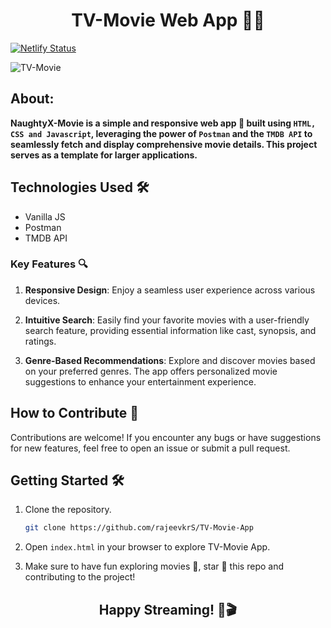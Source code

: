 <h1 align="center">TV-Movie Web App 🍿🎥</h1>

[![Netlify Status](https://api.netlify.com/api/v1/badges/6b0b683c-33ba-4437-aeaf-bb007516c9db/deploy-status)](https://app.netlify.com/sites/naughtyx/deploys)


![TV-Movie](https://github.com/rajeevkrS/TV-Movie-App/assets/124420037/2c2919a8-0688-4b81-a387-432394011ed5)

## About:

**NaughtyX-Movie is a simple and responsive web app 🎥 built using `HTML, CSS and Javascript`, leveraging the power of `Postman` and the `TMDB API` to seamlessly fetch and display comprehensive movie details. This project serves as a template for larger applications.**

## Technologies Used 🛠️

- Vanilla JS
- Postman
- TMDB API

### Key Features 🔍

1. **Responsive Design**: Enjoy a seamless user experience across various devices.

2. **Intuitive Search**: Easily find your favorite movies with a user-friendly search feature, providing essential information like cast, synopsis, and ratings.

3. **Genre-Based Recommendations**: Explore and discover movies based on your preferred genres. The app offers personalized movie suggestions to enhance your entertainment experience.

## How to Contribute 🤝

Contributions are welcome! If you encounter any bugs or have suggestions for new features, feel free to open an issue or submit a pull request.

## Getting Started 🛠️

1. Clone the repository.

   ```bash
   git clone https://github.com/rajeevkrS/TV-Movie-App
   ```

2. Open `index.html` in your browser to explore TV-Movie App.

3. Make sure to have fun exploring movies 🍿, star 🌟 this repo and contributing to the project!

<h2 align="center">Happy Streaming! 🍿🎬</h2>
